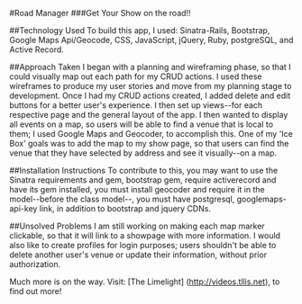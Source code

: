 #Road Manager
###Get Your Show on the road!!

##Technology Used
To build this app, I used: Sinatra-Rails, Bootstrap, Google Maps Api/Geocode, CSS, JavaScript, jQuery, Ruby, postgreSQL, and Active Record.

##Approach Taken 
I began with a planning and wireframing phase, so that I could visually map out each path for my CRUD actions. I used these wireframes to produce my user stories and move from my planning stage to development. Once I had my CRUD actions created, I added delete and edit buttons for a better user's experience. I then set up views--for each respective page and the general layout of the app. I then wanted to display all events on a map, so users will be able to find a venue that is local to them; I used Google Maps and Geocoder, to accomplish this. One of my 'Ice Box' goals was to add the map to my show page, so that users can find the venue that they have selected by address and see it visually--on a map. 

##Installation Instructions
To contribute to this, you may want to use the Sinatra requirements and gem, bootstrap gem, require activerecord and have its gem installed, you must install geocoder and require it in the model--before the class model--, you must have postgresql, googlemaps-api-key link, in addition to bootstrap and jquery CDNs.    

##Unsolved Problems
I am still working on making each map marker clickable, so that it will link to a showpage with more information. I would also like to create profiles for login purposes; users shouldn't be able to delete another user's venue or update their information, without prior authorization.

Much more is on the way. Visit: [The Limelight] (http://videos.tllis.net), to find out more!
